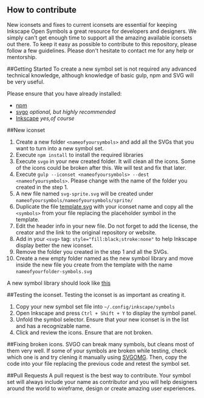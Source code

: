 ## How to contribute
New iconsets and fixes to current iconsets are essential for keeping Inkscape Open Symbols a great resource for developers and designers. We simply can't get enough time to support all the amazing available iconsets out there. To keep it easy as possible to contribute to this repository, please follow a few guidelines. Please don't hesitate to contact me for any help or mentorship.

##Getting Started
To create a new symbol set is not required any advanced technical knowledge, although knowledge of basic gulp, npm and SVG will be very useful.

Please ensure that you have already installed:
- [npm](https://www.npmjs.com/)
- [svgo](https://github.com/svg/svgo) _optional, but highly recommended_
- [Inkscape](https://inkscape.org/) _yes,of course_

##New iconset

1. Create a new folder ```<nameofyoursymbols>``` and add all the SVGs that you want to turn into a new symbol set.
2. Execute ```npm install``` to install the required libraries
3. Execute ```svgo``` in your new created folder. It will clean all the icons. Some of the icons could be broken after this. We will test and fix that later.
4. Execute ```gulp --iconset <nameofyoursymbols> --dest <nameofyoursymbols>```. Please change _<nameofyoursymbols>_ with the name of the folder you created in the step 1.
5. A new file named ```svg-sprite.svg``` will be created under ```nameofyoursymbols/nameofyoursymbols/sprite/```
6. Duplicate the file [template.svg](https://github.com/Xaviju/inkscape-open-symbols/blob/master/template.svg) with your iconset name and copy all the ```<symbols>``` from your file replacing the placeholder symbol in the template.
7. Edit the header info in your new file. Do not forget to add the license, the creator and the link to the original repository or website.
8. Add in your ```<svg>``` tag: ```style="fill:black;stroke:none"``` to help Inkscape display better the new iconset.
9. Remove the folder you created in the step 1 and all the SVGs.
10. Create a new empty folder named as the new symbol library and move inside the new file you create from the template with the name ```nameofyourfolder-symbols.svg```

A new symbol library should look like [this](https://github.com/Xaviju/inkscape-open-symbols/blob/master/dashicons/dashicons-set.svg)

##Testing the iconset.
Testing the iconset is as important as creating it.

1. Copy your new symbol set file into ```~/.config/inkscape/symbols```
2. Open Inkscape and press ```Ctrl + Shift + Y``` to display the symbol panel.
3. Unfold the symbol selector. Ensure that your new iconset is in the list and has a recognizable name.
4. Click and review the icons. Ensure that are not broken.


##Fixing broken icons.
SVGO can break many symbols, but cleans most of them very well. If some of your symbols are broken while testing, check which one is and try clening it manually using [SVGOMG](https://jakearchibald.github.io/svgomg/).
Then, copy the code into your file replacing the previous code and retest the symbol set.

##Pull Requests
A pull request is the best way to contribute. Your symbol set will always include your name as contributor and you will help designers around the world to wireframe, design or create amazing user experiences.
